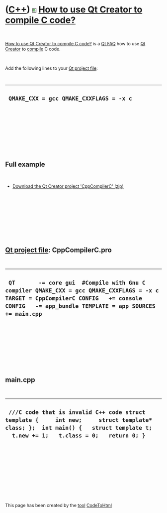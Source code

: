 



 

 

 

 

 

([C++](Cpp.htm)) ![Qt Creator](PicQtCreator.png) [How to use Qt Creator to compile C code?](CppCompilerC.htm)
=============================================================================================================

 

[How to use Qt Creator to compile C code?](CppCompilerC.htm) is a [Qt
FAQ](CppQtFaq.htm) how to use [Qt Creator](CppQtCreator.htm) to
[compile](CppCompile.htm) C code.

 

Add the following lines to your [Qt project file](CppQtProjectFile.htm):

 

  ------------------------------------------
  ` QMAKE_CXX = gcc QMAKE_CXXFLAGS = -x c`
  ------------------------------------------

 

 

 

 

 

Full example
------------

 

-   [Download the Qt Creator project
    'CppCompilerC' (zip)](CppCompilerC.zip)

 

 

 

 

 

[Qt project file](CppQtProjectFile.htm): CppCompilerC.pro
---------------------------------------------------------

 

  --------------------------------------------------------------------------------------------------------------------------------------------------------------------------------------------------
  ` QT       -= core gui  #Compile with Gnu C compiler QMAKE_CXX = gcc QMAKE_CXXFLAGS = -x c  TARGET = CppCompilerC CONFIG   += console CONFIG   -= app_bundle TEMPLATE = app SOURCES += main.cpp`
  --------------------------------------------------------------------------------------------------------------------------------------------------------------------------------------------------

 

 

 

 

 

main.cpp
--------

 

  -----------------------------------------------------------------------------------------------------------------------------------------------------------------------------------
  ` ///C code that is invalid C++ code struct template {     int new;     struct template* class; };  int main() {   struct template t;   t.new += 1;   t.class = 0;   return 0; }`
  -----------------------------------------------------------------------------------------------------------------------------------------------------------------------------------

 

 

 

 

 





 




This page has been created by the [tool](Tools.htm)
[CodeToHtml](ToolCodeToHtml.htm)
